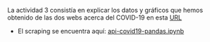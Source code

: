 La actividad 3 consistía en explicar los datos y gráficos que hemos obtenido de las dos webs acerca del COVID-19 en esta [URL](https://covid19api.com/)



- El scraping se encuentra aquí: [api-covid19-pandas.ipynb](https://github.com/nebrijas/periodismodedatos-mariofs17/blob/main/api-covid19-pandas.ipynb)





